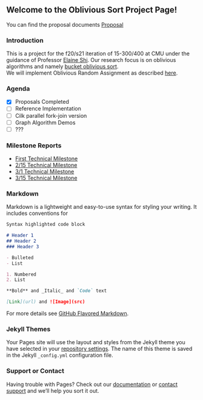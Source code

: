 ## Welcome to the Oblivious Sort Project Page!
You can find the proposal documents [Proposal](https://github.com/mkpjnx/ObliviousSort/blob/gh-pages/docs/Proposal.pdf)

### Introduction
This is a project for the f20/s21 iteration of 15-300/400 at CMU under the guidance of Professor [Elaine Shi](http://elaineshi.com/). Our research focus is on oblivious algorithms and namely [bucket oblivious sort](https://arxiv.org/pdf/2008.01765.pdf).  
We will implement Oblivious Random Assignment as described [here](https://eprint.iacr.org/2020/947.pdf#page=20).

### Agenda
- [x] Proposals Completed
- [ ] Reference Implementation
- [ ] Cilk parallel fork-join version
- [ ] Graph Algorithm Demos
- [ ] ???

### Milestone Reports
- [First Technical Milestone](https://github.com/mkpjnx/ObliviousSort/blob/gh-pages/docs/Milestone0.pdf)
- [2/15 Technical Milestone](https://github.com/mkpjnx/ObliviousSort/blob/gh-pages/docs/Milestone_2_15.pdf)
- [3/1 Technical Milestone](https://github.com/mkpjnx/ObliviousSort/blob/gh-pages/docs/Milestone_3_1.pdf)
- [3/15 Technical Milestone](https://github.com/mkpjnx/ObliviousSort/blob/gh-pages/docs/Milestone_3_15.pdf)

### Markdown

Markdown is a lightweight and easy-to-use syntax for styling your writing. It includes conventions for

```markdown
Syntax highlighted code block

# Header 1
## Header 2
### Header 3

- Bulleted
- List

1. Numbered
2. List

**Bold** and _Italic_ and `Code` text

[Link](url) and ![Image](src)
```

For more details see [GitHub Flavored Markdown](https://guides.github.com/features/mastering-markdown/).

### Jekyll Themes

Your Pages site will use the layout and styles from the Jekyll theme you have selected in your [repository settings](https://github.com/mkpjnx/ObliviousSort/settings). The name of this theme is saved in the Jekyll `_config.yml` configuration file.

### Support or Contact

Having trouble with Pages? Check out our [documentation](https://docs.github.com/categories/github-pages-basics/) or [contact support](https://github.com/contact) and we’ll help you sort it out.
